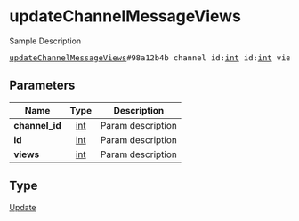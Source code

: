 # updateChannelMessageViews

Sample Description

<pre>
<a href="../constructor/updateChannelMessageViews.md">updateChannelMessageViews</a>#98a12b4b channel_id:<a href="../type/int.md">int</a> id:<a href="../type/int.md">int</a> views:<a href="../type/int.md">int</a> = <a href="../type/Update.md">Update</a>;</pre>
## Parameters

| Name | Type | Description |
|------|:----:|-------------|
| **channel_id** | <a href="../type/int.md">int</a> | Param description |
| **id** | <a href="../type/int.md">int</a> | Param description |
| **views** | <a href="../type/int.md">int</a> | Param description |

## Type

<a href="../type/Update.md">Update</a>
